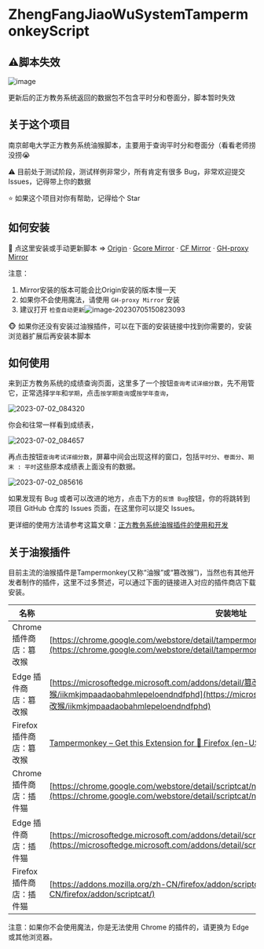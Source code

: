 # ZhengFangJiaoWuSystemTampermonkeyScript

## ⚠️脚本失效
 
![image](https://github.com/love98ooo/ZhengFangJiaoWuSystemTampermonkeyScript/assets/77888749/ebe9d883-cdc7-4e02-b2f8-1b11812a4622)

更新后的正方教务系统返回的数据包不包含平时分和卷面分，脚本暂时失效


## 关于这个项目

南京邮电大学正方教务系统油猴脚本，主要用于查询平时分和卷面分（看看老师捞没捞😭

⚠️ 目前处于测试阶段，测试样例非常少，所有肯定有很多 Bug，非常欢迎提交 Issues，记得带上你的数据

:star: 如果这个项目对你有帮助，记得给个 Star

## 如何安装

🥰 点这里安装或手动更新脚本 => [Origin](https://raw.githubusercontent.com/love98ooo/ZhengFangJiaoWuSystemTampermonkeyScript/master/tampermonkey_script.user.js) · [Gcore Mirror](https://gcore.jsdelivr.net/gh/love98ooo/ZhengFangJiaoWuSystemTampermonkeyScript@master/tampermonkey_script.user.js) · [CF Mirror](https://testingcf.jsdelivr.net/gh/love98ooo/ZhengFangJiaoWuSystemTampermonkeyScript@master/tampermonkey_script.user.js) · [GH-proxy Mirror](https://gh.api.99988866.xyz/https://raw.githubusercontent.com/love98ooo/ZhengFangJiaoWuSystemTampermonkeyScript/master/tampermonkey_script.user.js)

注意：

1. Mirror安装的版本可能会比Origin安装的版本慢一天
2. 如果你不会使用魔法，请使用 `GH-proxy Mirror` 安装
3. 建议打开 `检查自动更新`![image-20230705150823093](https://testingcf.jsdelivr.net/gh/love98ooo/pictures_for_blog@master/imgs202307051513548.png)

🐵 如果你还没有安装过油猴插件，可以在下面的安装链接中找到你需要的，安装浏览器扩展后再安装本脚本

## 如何使用

来到正方教务系统的成绩查询页面，这里多了一个按钮`查询考试详细分数`，先不用管它，正常选择`学年`和`学期`，点击`按学期查询`或`按学年查询`，

![2023-07-02_084320](https://testingcf.jsdelivr.net/gh/love98ooo/pictures_for_blog@master/imgs/202307031408291.png)

你会和往常一样看到成绩表，

![2023-07-02_084657](https://testingcf.jsdelivr.net/gh/love98ooo/pictures_for_blog@master/imgs/202307031408292.png)

再点击按钮`查询考试详细分数`，屏幕中间会出现这样的窗口，包括`平时分`、`卷面分`、`期末 : 平时`这些原本成绩表上面没有的数据。

![2023-07-02_085616](https://testingcf.jsdelivr.net/gh/love98ooo/pictures_for_blog@master/imgs/202307031408293.png)

如果发现有 Bug 或者可以改进的地方，点击下方的`反馈 Bug`按钮，你的将跳转到项目 GitHub 仓库的 Issues 页面，在这里你可以提交 Issues。

更详细的使用方法请参考这篇文章：[正方教务系统油猴插件的使用和开发](https://blog.love98.net/archives/zfjw-system-you-hou-cha-jian-de-shi-yong-he-kai-fa)

## 关于油猴插件

目前主流的油猴插件是Tampermonkey(又称“油猴”或“篡改猴”)，当然也有其他开发者制作的插件，这里不过多赘述，可以通过下面的链接进入对应的插件商店下载安装。

| 名称                     | 安装地址                                                     |
| ------------------------ | ------------------------------------------------------------ |
| Chrome 插件商店：篡改猴  | [https://chrome.google.com/webstore/detail/tampermonkey/dhdgffkkebhmkfjojejmpbldmpobfkfo](https://chrome.google.com/webstore/detail/tampermonkey/dhdgffkkebhmkfjojejmpbldmpobfkfo) |
| Edge 插件商店：篡改猴    | [https://microsoftedge.microsoft.com/addons/detail/篡改猴/iikmkjmpaadaobahmlepeloendndfphd](https://microsoftedge.microsoft.com/addons/detail/篡改猴/iikmkjmpaadaobahmlepeloendndfphd) |
| Firefox 插件商店：篡改猴 | [Tampermonkey – Get this Extension for 🦊 Firefox (en-US) (mozilla.org)](https://addons.mozilla.org/en-US/firefox/addon/tampermonkey/) |
| Chrome 插件商店：插件猫  | [https://chrome.google.com/webstore/detail/scriptcat/ndcooeababalnlpkfedmmbbbgkljhpjf](https://chrome.google.com/webstore/detail/scriptcat/ndcooeababalnlpkfedmmbbbgkljhpjf) |
| Edge 插件商店：插件猫    | [https://microsoftedge.microsoft.com/addons/detail/scriptcat/liilgpjgabokdklappibcjfablkpcekh](https://microsoftedge.microsoft.com/addons/detail/scriptcat/liilgpjgabokdklappibcjfablkpcekh) |
| Firefox 插件商店：插件猫 | [https://addons.mozilla.org/zh-CN/firefox/addon/scriptcat/](https://addons.mozilla.org/zh-CN/firefox/addon/scriptcat/) |

注意：如果你不会使用魔法，你是无法使用 Chrome 的插件的，请更换为 Edge 或其他浏览器。

